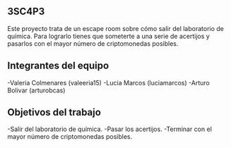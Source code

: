 ## 3SC4P3

Este proyecto trata de un escape room sobre cómo salir del laboratorio de química.
Para lograrlo tienes que someterte a una serie de acertijos y pasarlos con el mayor
número de criptomonedas posibles.

## Integrantes del equipo
-Valeria Colmenares (valeeria15)
-Lucia Marcos (luciamarcos)
-Arturo Bolivar (arturobcas)

## Objetivos del trabajo
-Salir del laboratorio de química.
-Pasar los acertijos.
-Terminar con el mayor número de criptomonedas posibles.
